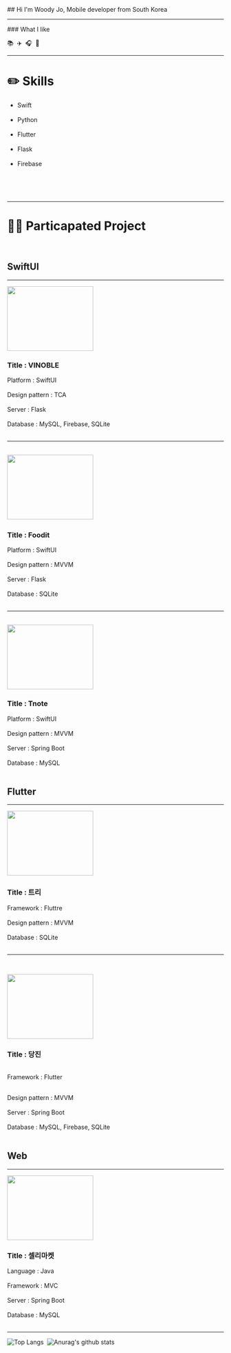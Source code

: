 <div align=left>
  ## Hi I'm Woody Jo, Mobile developer from South Korea
  <hr>

  <p>
    ### What I like
    <div font-size: 2.0em;>📚&nbsp;&nbsp;✈️&nbsp;&nbsp;🎧&nbsp;&nbsp;📸</div>
  </p>
  <hr>

  <!--
  <h4>🔥 Skills</h4>
  <img src="https://img.shields.io/badge/Java-007396?style=flat-square&logo=OpenJDK&logoColor=white">&nbsp;&nbsp;<img src="https://img.shields.io/badge/Spring%20Boot-6DB33F?style=flat-square&logo=Spring&logoColor=white">&nbsp;&nbsp;
  <img src="https://img.shields.io/badge/MySQL-4479A1?style=flat-square&logo=mysql&logoColor=white">&nbsp;&nbsp;&nbsp;<img src="https://img.shields.io/badge/Python-3776AB?style=flat-square&logo=python&logoColor=white">
  -->
  
  # ✏️ Skills
  <ul> 
      <li>Swift</li><br>
      <li>Python</li><br>
      <li>Flutter</li><br>
      <li>Flask</li><br>
      <li>Firebase</li><br>
  </ul>
  <br><br>
  <hr>


  <!-- Project start -->
  # 👨‍💻 Particapated Project
  
  <br>

  ## SwiftUI
  <hr>

  <!-- 
    VINOBLE 
    <img width="220" alt="Screenshot 2024-06-25 at 3 54 41 PM" src="https://github.com/likewoody/likewoody/assets/151493474/8cf21bce-e287-4a85-a7a7-5096749b42a1">
  -->
  
  <!-- VINOBLE -->
  <a href="https://github.com/likewoody/Vinoble.git" target="_blank"><img src="https://github.com/likewoody/likewoody/assets/151493474/5e2d4866-5c08-492a-83e6-e4ee81d60c46" target="_blank" width=200 height=150/></a><br>

  ### Title : VINOBLE

  Platform : SwiftUI<br><br>
  Design pattern : TCA<br><br>
  Server : Flask<br><br>
  Database : MySQL, Firebase, SQLite<br><br>
  
    
  <!-- 
    Foodit App 
    <img width="220" alt="Screenshot 2024-06-25 at 3 54 47 PM" src="https://github.com/likewoody/likewoody/assets/151493474/5fea610f-f441-4192-b661-0603f8f6ff22">
  -->

   <!-- .Foodit App -->
  <hr><br>
  <a href="https://github.com/likewoody/Foodit.git" target="_blank"><img src="https://github.com/likewoody/likewoody/assets/151493474/d581d23c-fa45-4315-80ac-d117bb26a75c" target="_blank" width=200 height=150/></a>&nbsp;&nbsp;&nbsp;


  
  ### Title : Foodit
  
  Platform : SwiftUI<br><br>
  Design pattern : MVVM<br><br>
  Server : Flask<br><br>
  Database : SQLite<br><br>
  
  
  <!-- 
    T note App 
    <img width="220" alt="Screenshot 2024-06-25 at 3 55 00 PM" src="https://github.com/likewoody/likewoody/assets/151493474/ca05166f-4889-4d53-b20d-2bff4807cf10"><br><br><br>
  -->

  <hr><br>
  <!-- 
    Tree
    <img width="220" alt="Screenshot 2024-06-25 at 4 02 25 PM" src="https://github.com/likewoody/likewoody/assets/151493474/aa570ded-29a4-4377-a84a-cbcd7ccc86ab">
  -->
  <a href="https://github.com/likewoody/ThanksNote.git" target="_blank"><img src="https://github.com/likewoody/likewoody/assets/151493474/7cdd1e48-473a-46c4-ad26-20d3a496a8fc" target="_blank" width=200 height=150/></a><br>
  
  ### Title : Tnote

  Platform : SwiftUI<br><br>
  Design pattern : MVVM<br><br>
  Server : Spring Boot<br><br>
  Database : MySQL<br><br>

  


  

  ## Flutter
  <hr>
  
  <!-- 트리 App -->

  <a href="https://github.com/likewoody/Tree.git" target="_blank"><img src="https://github.com/likewoody/likewoody/assets/151493474/a17e87ec-a234-4336-b0aa-b8e324625560" width=200 height=150/></a>&nbsp;&nbsp;&nbsp;
  
  ### Title : 트리
  
  Framework : Fluttre<br><br>
  Design pattern : MVVM<br><br>
  Database : SQLite<br><br>


  <!-- 당진 App -->
  <hr><br>

  <a href="https://github.com/likewoody/DJ-App.git" target="_blank"><img src="https://github.com/likewoody/likewoody/assets/151493474/5254a092-1840-4fab-8eaa-3d06b4fdd97a" target="_blank" width=200 height=150/></a><br>
  
  ### Title : 당진
  <br>
  Framework : Flutter<br><br>
  
  Design pattern : MVVM<br><br>
  Server : Spring Boot<br><br>
  Database : MySQL, Firebase, SQLite<br><br>



  ## Web
  <hr>
  <!-- 
    Sellre Market 
    <img width="220" alt="Screenshot 2024-06-25 at 4 18 59 PM" src="https://github.com/likewoody/likewoody/assets/151493474/3053e3d3-9bab-46da-925a-68738c1265ca">
  -->

  <a href="https://github.com/shin-na-ra/sellreMarket_Spring.git" target="_blank"><img src="https://github.com/likewoody/likewoody/assets/151493474/795b284e-a28a-491e-91d4-49a6e3afff2b" target="_blank" width=200 height=150/></a><br>
    
  ### Title : 셀리마켓
  
  Language : Java<br><br>
  Framework : MVC<br><br>
  Server : Spring Boot<br><br>
  Database : MySQL<br><br>

  <hr/>
  <!-- Project end -->
  


  <!-- final showing skills visually -->
  <!-- 1.가장 많이 사용하는 언어 --><!-- 2.Github stats -->
  ![Top Langs](https://github-readme-stats.vercel.app/api/top-langs/?username=likewoody&layout=compact&theme=gruvbox)&nbsp;&nbsp;![Anurag's github stats](https://github-readme-stats.vercel.app/api?username=likewoody&show_icons=true&theme=gruvbox)

</div>
  



<!--
**likewoody/likewoody** is a ✨ _special_ ✨ repository because its `README.md` (this file) appears on your GitHub profile.

Here are some ideas to get you started:

- 🔭 I’m currently working on ...
- 🌱 I’m currently learning ...
- 👯 I’m looking to collaborate on ...
- 🤔 I’m looking for help with ...
- 💬 Ask me about ...
- 📫 How to reach me: ...
- 😄 Pronouns: ...
- ⚡ Fun fact: ...
-->
